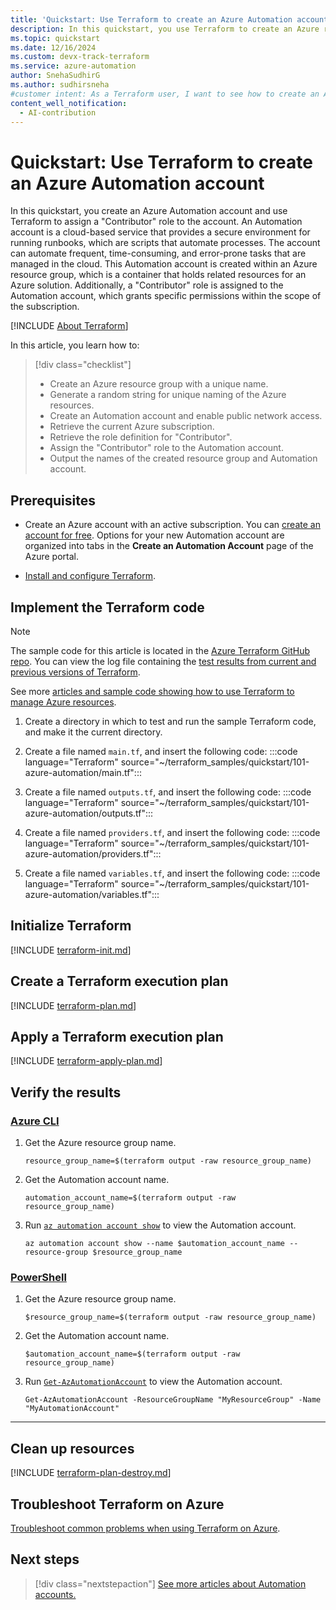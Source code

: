 ```yaml
---
title: 'Quickstart: Use Terraform to create an Azure Automation account'
description: In this quickstart, you use Terraform to create an Azure resource group, an Azure Automation account with a system-assigned identity, and assign a "Contributor" role to the Automation account.
ms.topic: quickstart
ms.date: 12/16/2024
ms.custom: devx-track-terraform
ms.service: azure-automation
author: SnehaSudhirG
ms.author: sudhirsneha
#customer intent: As a Terraform user, I want to see how to create an Azure Automation account with a system-assigned identity and assign a "Contributor" role to the account.
content_well_notification: 
  - AI-contribution
---
```


# Quickstart: Use Terraform to create an Azure Automation account

In this quickstart, you create an Azure Automation account and use Terraform to assign a "Contributor" role to the account. An Automation account is a cloud-based service that provides a secure environment for running runbooks, which are scripts that automate processes. The account can automate frequent, time-consuming, and error-prone tasks that are managed in the cloud. This Automation account is created within an Azure resource group, which is a container that holds related resources for an Azure solution. Additionally, a "Contributor" role is assigned to the Automation account, which grants specific permissions within the scope of the subscription.

[!INCLUDE [About Terraform](~/azure-dev-docs-pr/articles/terraform/includes/abstract.md)]

In this article, you learn how to:

> [!div class="checklist"]
> * Create an Azure resource group with a unique name.
> * Generate a random string for unique naming of the Azure resources.
> * Create an Automation account and enable public network access.
> * Retrieve the current Azure subscription.
> * Retrieve the role definition for "Contributor".
> * Assign the "Contributor" role to the Automation account.
> * Output the names of the created resource group and Automation account.

## Prerequisites

- Create an Azure account with an active subscription. You can [create an account for free](https://azure.microsoft.com/free/?WT.mc_id=A261C142F). Options for your new Automation account are organized into tabs in the **Create an Automation Account** page of the Azure portal.

- [Install and configure Terraform](/azure/developer/terraform/quickstart-configure).

## Implement the Terraform code

> [!NOTE]
> The sample code for this article is located in the [Azure Terraform GitHub repo](https://github.com/Azure/terraform/tree/master/quickstart/101-azure-automation). You can view the log file containing the [test results from current and previous versions of Terraform](https://github.com/Azure/terraform/tree/master/quickstart/101-azure-automation/TestRecord.md).
> 
> See more [articles and sample code showing how to use Terraform to manage Azure resources](/azure/terraform).

1. Create a directory in which to test and run the sample Terraform code, and make it the current directory.

1. Create a file named `main.tf`, and insert the following code:
    :::code language="Terraform" source="~/terraform_samples/quickstart/101-azure-automation/main.tf":::

1. Create a file named `outputs.tf`, and insert the following code:
    :::code language="Terraform" source="~/terraform_samples/quickstart/101-azure-automation/outputs.tf":::

1. Create a file named `providers.tf`, and insert the following code:
    :::code language="Terraform" source="~/terraform_samples/quickstart/101-azure-automation/providers.tf":::

1. Create a file named `variables.tf`, and insert the following code:
    :::code language="Terraform" source="~/terraform_samples/quickstart/101-azure-automation/variables.tf":::

## Initialize Terraform

[!INCLUDE [terraform-init.md](~/azure-dev-docs-pr/articles/terraform/includes/terraform-init.md)]

## Create a Terraform execution plan

[!INCLUDE [terraform-plan.md](~/azure-dev-docs-pr/articles/terraform/includes/terraform-plan.md)]

## Apply a Terraform execution plan

[!INCLUDE [terraform-apply-plan.md](~/azure-dev-docs-pr/articles/terraform/includes/terraform-apply-plan.md)]

## Verify the results

### [Azure CLI](#tab/azure-cli)

1. Get the Azure resource group name.

    ```console
    resource_group_name=$(terraform output -raw resource_group_name)
    ```

1. Get the Automation account name.

    ```console
    automation_account_name=$(terraform output -raw resource_group_name)
    ```

1. Run [`az automation account show`](/cli/azure/automation/account#az-automation-account-show) to view the Automation account.

    ```azurecli
    az automation account show --name $automation_account_name --resource-group $resource_group_name
    ```

### [PowerShell](#tab/PowerShell)

1. Get the Azure resource group name.

    ```console
    $resource_group_name=$(terraform output -raw resource_group_name)
    ```

1. Get the Automation account name.

    ```console
    $automation_account_name=$(terraform output -raw resource_group_name)
    ```

1. Run [`Get-AzAutomationAccount`](/powershell/module/az.automation/get-azautomationaccount#example-2-get-an-account) to view the Automation account.

    ```azurepowershell
    Get-AzAutomationAccount -ResourceGroupName "MyResourceGroup" -Name "MyAutomationAccount"
    ```

---

## Clean up resources

[!INCLUDE [terraform-plan-destroy.md](~/azure-dev-docs-pr/articles/terraform/includes/terraform-plan-destroy.md)]

## Troubleshoot Terraform on Azure

[Troubleshoot common problems when using Terraform on Azure](/azure/developer/terraform/troubleshoot).

## Next steps

> [!div class="nextstepaction"]
> [See more articles about Automation accounts.](/search/?terms=Azure%20automation%20account%20and%20terraform)
